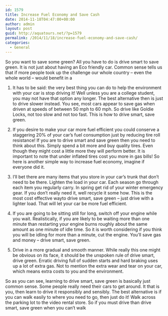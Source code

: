 ```yaml
---
id: 1579
title: Increase Fuel Economy and Save Cash
date: 2014-11-18T04:47:00+00:00
author: admin
layout: post
guid: http://aquatours.net/?p=1579
permalink: /2014/11/18/increase-fuel-economy-and-save-cash/
categories:
  - General
---
```

So you want to save some green? All you have to do is drive smart to save green. It is not just about having an Eco friendly car. Common sense tells us that if more people took up the challenge our whole country &#8211; even the whole world &#8211; would benefit in a

1. It has to be said: the very best thing you can do to help the environment with your car is stop driving it! Well unless you are a college student, you may not have that option any longer. The best alternative then is just to drive slower instead. You see, most cars appear to save gas when driven at speeds of between 50 mph to 60 mph. So drive like Goldie Locks, not too slow and not too fast. This is how to drive smart, save green.

2. If you desire to make your car more fuel efficient you could conserve a staggering 20% of your car&#8217;s fuel consumption just by reducing tire roll resistance! If you are to drive smart and save green then you need to think about this. Simply spend a bit more and buy quality tires. Even though they might cost a little more they will perform better. It is important to note that under inflated tires cost you more in gas bills! So here is another simple way to increase fuel economy, imagine if everyone did it.

3. I&#8217;ll bet there are many items that you store in your car&#8217;s trunk that don&#8217;t need to be there. Lighten the load in your car. Each season go through each item you regularly carry. In spring get rid of your winter emergency gear. If you don&#8217;t really need it, well recycle it some how. This is the most cost effective wayto drive smart, save green &#8211; just drive with a lighter load. That will let your car be more fuel efficient.

4. If you are going to be sitting still for long, switch off your engine while you wait. Realistically, if you are likely to be waiting more than one minute than restarting your engine burns roughly about the same amount as one minute of idle time. So it is worth considering if you think you will be idling for more than a minute, cut the engine. You&#8217;ll save gas and money &#8211; drive smart, save green.

5. Drive in a more gradual and smooth manner. While really this one might be obvious on its face, it should be the unspoken rule of drive smart, drive green. Erratic driving full of sudden starts and hard braking uses up a lot of extra gas. Not to mention the extra wear and tear on your car, which means extra costs to you and the environment.

So as you can see, learning to drive smart, save green is basically just common sense. Some people really need their cars to get around. It that is you, then learn to drive it responsibly and sensibly. The best alternative is if you can walk easily to where you need to go, then just do it! Walk across the parking lot to the video rental store. So if you must drive than drive smart, save green when you can&#8217;t walk